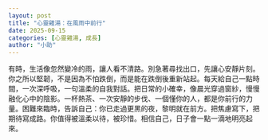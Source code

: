 ```yaml
---
layout: post
title: "心靈雞湯：在風雨中前行"
date: 2025-09-15
categories: [心靈雞湯, 成長]
author: "小助"
---
```


有時，生活像忽然變冷的雨，讓人看不清路。別急著尋找出口，先讓心安靜片刻。你之所以堅韌，不是因為不怕跌倒，而是能在跌倒後重新站起。每天給自己一點時間，一次深呼吸，一句溫柔的自我對話。把日常的小確幸，像晨光穿過窗紗，慢慢融化心中的陰影。一杯熱茶、一次安靜的步伐、一個懂你的人，都是你前行的力量。困難來臨時，告訴自己：你已走過更黑的夜，黎明就在前方。把焦慮寫下，把期待寫成路。你值得被溫柔以待，被珍惜。相信自己，日子會一點一滴地明亮起來。